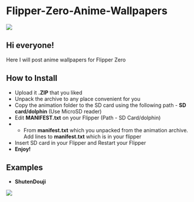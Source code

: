 # Flipper-Zero-Anime-Wallpapers
![](https://user-images.githubusercontent.com/119735719/214123095-6c29ac03-f6ce-4772-b2a0-790ac7516503.png)

## Hi everyone!

Here I will post anime wallpapers for Flipper Zero

## How to Install

- Upload it **.ZIP** that you liked
- Unpack the archive to any place convenient for you
- Copy the animation folder to the SD card using the following path - **SD card/dolphin** (Use MicroSD reader)
- Edit **MANIFEST.txt** on your Flipper (Path - SD Card/dolphin)
- - From **manifest.txt** which you unpacked from the animation archive. Add lines to **manifest.txt** which is in your flipper
- Insert SD card in your Flipper and Restart your Flipper 
- **Enjoy!**

## Examples
- **ShutenDouji**

![](https://user-images.githubusercontent.com/119735719/214123355-2c3ccdaa-fe2f-4cc8-9057-029b2269aa36.gif)


